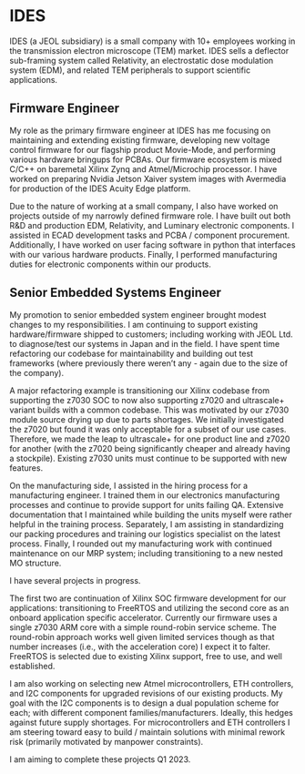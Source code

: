 # IDES
IDES (a JEOL subsidiary) is a small company with 10+ employees working in the transmission electron microscope (TEM) market. IDES sells a deflector sub-framing system called Relativity, an electrostatic dose modulation system (EDM), and related TEM peripherals to support scientific applications. 

## Firmware Engineer
My role as the primary firmware engineer at IDES has me focusing on maintaining and extending existing firmware, developing new voltage control firmware for our flagship product Movie-Mode, and performing various hardware bringups for PCBAs. Our firmware ecosystem is mixed C/C++ on baremetal Xilinx Zynq and Atmel/Microchip processor. I have worked on preparing Nvidia Jetson Xaiver system images with Avermedia for production of the IDES Acuity Edge platform.

Due to the nature of working at a small company, I also have worked on projects outside of my narrowly defined firmware role. I have built out both R&D and production EDM, Relativity, and Luminary electronic components. I assisted in ECAD development tasks and PCBA / component procurement. Additionally, I have worked on user facing software in python that interfaces with our various hardware products. Finally, I performed manufacturing duties for electronic components within our products.

## Senior Embedded Systems Engineer
My promotion to senior embedded system engineer brought modest changes to my responsibilities. I am continuing to support existing hardware/firmware shipped to customers; including working with JEOL Ltd. to diagnose/test our systems in Japan and in the field. I have spent time refactoring our codebase for maintainability and building out test frameworks (where previously there weren’t any - again due to the size of the company). 

A major refactoring example is transitioning our Xilinx codebase from supporting the z7030 SOC to now also supporting z7020 and ultrascale+ variant builds with a common codebase. This was motivated by our z7030 module source drying up due to parts shortages. We initially investigated the z7020 but found it was only acceptable for a subset of our use cases. Therefore, we made the leap to ultrascale+ for one product line and z7020 for another (with the z7020 being significantly cheaper and already having a stockpile). Existing z7030 units must continue to be supported with new features.

On the manufacturing side, I assisted in the hiring process for a manufacturing engineer. I trained them in our electronics manufacturing processes and continue to provide support for units failing QA. Extensive documentation that I maintained while building the units myself were rather helpful in the training process. Separately, I am assisting in standardizing our packing procedures and training our logistics specialist on the latest process. Finally, I rounded out my manufacturing work with continued maintenance on our MRP system; including transitioning to a new nested MO structure.

I have several projects in progress. 

The first two are continuation of Xilinx SOC firmware development for our applications: transitioning to FreeRTOS and utilizing the second core as an onboard application specific accelerator. Currently our firmware uses a single z7030 ARM core with a simple round-robin service scheme. The round-robin approach works well given limited services though as that number increases (i.e., with the acceleration core) I expect it to falter. FreeRTOS is selected due to existing Xilinx support, free to use, and well established. 

I am also working on selecting new Atmel microcontrollers, ETH controllers, and I2C components for upgraded revisions of our existing products. My goal with the I2C components is to design a dual population scheme for each; with different component families/manufacturers. Ideally, this hedges against future supply shortages. For microcontrollers and ETH controllers I am steering toward easy to build / maintain solutions with minimal rework risk (primarily motivated by manpower constraints). 

I am aiming to complete these projects Q1 2023.
